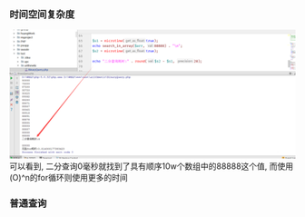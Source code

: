### 时间空间复杂度
![](/assets/binary-query.png)
可以看到, 二分查询0毫秒就找到了具有顺序10w个数组中的88888这个值, 而使用(O)^n的for循环则使用更多的时间

### 普通查询